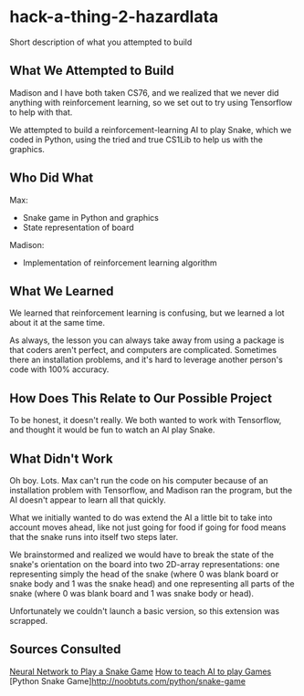# hack-a-thing-2-hazardlata

Short description of what you attempted to build
## What We Attempted to Build
Madison and I have both taken CS76, and we realized that we never did anything with reinforcement learning, so we set out to try using Tensorflow to help with that.

We attempted to build a reinforcement-learning AI to play Snake, which we coded in Python, using the tried and true CS1Lib to help us with the graphics.

## Who Did What
Max:
* Snake game in Python and graphics
* State representation of board

Madison:
* Implementation of reinforcement learning algorithm

## What We Learned
We learned that reinforcement learning is confusing, but we learned a lot about it at the same time.

As always, the lesson you can always take away from using a package is that coders aren't perfect, and computers are complicated. Sometimes there an installation problems, and it's hard to leverage another person's code with 100% accuracy.

## How Does This Relate to Our Possible Project
To be honest, it doesn't really. We both wanted to work with Tensorflow, and thought it would be fun to watch an AI play Snake.

## What Didn't Work
Oh boy. Lots. Max can't run the code on his computer because of an installation problem with Tensorflow, and Madison ran the program, but the AI doesn't appear to learn all that quickly.

What we initially wanted to do was extend the AI a little bit to take into account moves ahead, like not just going for food if going for food means that the snake runs into itself two steps later.

We brainstormed and realized we would have to break the state of the snake's orientation on the board into two 2D-array representations: one representing simply the head of the snake (where 0 was blank board or snake body and 1 was the snake head) and one representing all parts of the snake (where 0 was blank board and 1 was snake body or head).

Unfortunately we couldn't launch a basic version, so this extension was scrapped. 

## Sources Consulted
[Neural Network to Play a Snake Game](https://towardsdatascience.com/today-im-going-to-talk-about-a-small-practical-example-of-using-neural-networks-training-one-to-6b2cbd6efdb3)
[How to teach AI to play Games](https://towardsdatascience.com/how-to-teach-an-ai-to-play-games-deep-reinforcement-learning-28f9b920440a)
[Python Snake Game]http://noobtuts.com/python/snake-game
